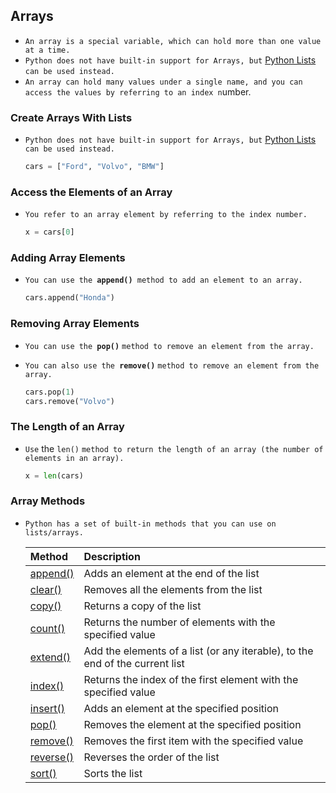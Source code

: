 ## Arrays

- `An array is a special variable, which can hold more than one value at a time.`
- `Python does not have built-in support for Arrays, but` [Python Lists](https://www.w3schools.com/python/python_lists.asp) `can be used instead.`
- `An array can hold many values under a single name, and you can access the values by referring to an index n`umber.





### Create Arrays With Lists

- `Python does not have built-in support for Arrays, but` [Python Lists](https://www.w3schools.com/python/python_lists.asp) `can be used instead.`

  ```python
  cars = ["Ford", "Volvo", "BMW"]
  ```

  





### Access the Elements of an Array

- `You refer to an array element by referring to the index number.`

  ```python
  x = cars[0]
  ```

  



### Adding Array Elements

- `You can use the `**`append()`**` method to add an element to an array.`

  ```python
  cars.append("Honda")
  ```

  





### Removing Array Elements

- `You can use the `**`pop()`** `method to remove an element from the array.`

- `You can also use the `**`remove()`** `method to remove an element from the array.`

  ```python
  cars.pop(1)
  cars.remove("Volvo")
  ```

  







### The Length of an Array

- `Use` the `len()` `method to return the length of an array (the number of elements in an array).`

  ```python
  x = len(cars)
  ```







### Array Methods

- `Python has a set of built-in methods that you can use on lists/arrays.`

  | Method                                                       | Description                                                  |
  | :----------------------------------------------------------- | :----------------------------------------------------------- |
  | [append()](https://www.w3schools.com/python/ref_list_append.asp) | Adds an element at the end of the list                       |
  | [clear()](https://www.w3schools.com/python/ref_list_clear.asp) | Removes all the elements from the list                       |
  | [copy()](https://www.w3schools.com/python/ref_list_copy.asp) | Returns a copy of the list                                   |
  | [count()](https://www.w3schools.com/python/ref_list_count.asp) | Returns the number of elements with the specified value      |
  | [extend()](https://www.w3schools.com/python/ref_list_extend.asp) | Add the elements of a list (or any iterable), to the end of the current list |
  | [index()](https://www.w3schools.com/python/ref_list_index.asp) | Returns the index of the first element with the specified value |
  | [insert()](https://www.w3schools.com/python/ref_list_insert.asp) | Adds an element at the specified position                    |
  | [pop()](https://www.w3schools.com/python/ref_list_pop.asp)   | Removes the element at the specified position                |
  | [remove()](https://www.w3schools.com/python/ref_list_remove.asp) | Removes the first item with the specified value              |
  | [reverse()](https://www.w3schools.com/python/ref_list_reverse.asp) | Reverses the order of the list                               |
  | [sort()](https://www.w3schools.com/python/ref_list_sort.asp) | Sorts the list                                               |